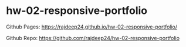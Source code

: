 # hw-02-responsive-portfolio

Github Pages: https://rajdeep24.github.io/hw-02-responsive-portfolio/

Github Repo: https://github.com/rajdeep24/hw-02-responsive-portfolio
